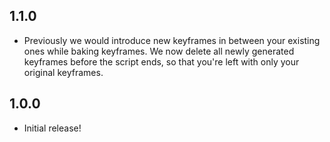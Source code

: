## 1.1.0

- Previously we would introduce new keyframes in between your existing ones
while baking keyframes. We now delete all newly generated keyframes before the
script ends, so that you're left with only your original keyframes.

## 1.0.0

- Initial release!
